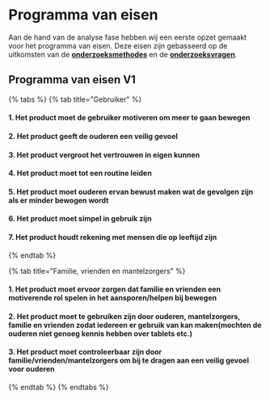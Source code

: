 # Programma van eisen

Aan de hand van de analyse fase hebben wij een eerste opzet gemaakt voor het programma van eisen. Deze eisen zijn gebasseerd op de uitkomsten van de [**onderzoeksmethodes**](./) en de [**onderzoeksvragen**](../onderzoeksvragen/).

## Programma van eisen V1

{% tabs %}
{% tab title="Gebruiker" %}
#### 1. Het product moet de gebruiker motiveren om meer te gaan bewegen

#### 2. Het product geeft de ouderen een veilig gevoel

#### 3. Het product vergroot het vertrouwen in eigen kunnen

#### 4. Het product moet tot een routine leiden

#### 5. Het product moet ouderen ervan bewust maken wat de gevolgen zijn als er minder bewogen wordt

#### 6. Het product moet simpel in gebruik zijn

#### 7. Het product houdt rekening met mensen die op leeftijd zijn
{% endtab %}

{% tab title="Familie, vrienden en mantelzorgers" %}
#### 1. Het product moet ervoor zorgen dat familie en vrienden een motiverende rol spelen in het aansporen/helpen bij bewegen

#### 2. Het product moet te gebruiken zijn door ouderen, mantelzorgers, familie en vrienden zodat iedereen er gebruik van kan maken\(mochten de ouderen niet genoeg kennis hebben over tablets etc.\) 

#### 3. Het product moet controleerbaar zijn door familie/vrienden/mantelzorgers om bij te dragen aan een veilig gevoel voor ouderen
{% endtab %}
{% endtabs %}

